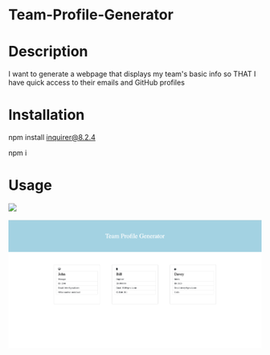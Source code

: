 # Team-Profile-Generator

# Description
I want to generate a webpage that displays my team's basic info
so THAT I have quick access to their emails and GitHub profiles

# Installation
npm install inquirer@8.2.4

npm i

# Usage

![](Team-Profile.gif)

![](ScreenShoot.png)